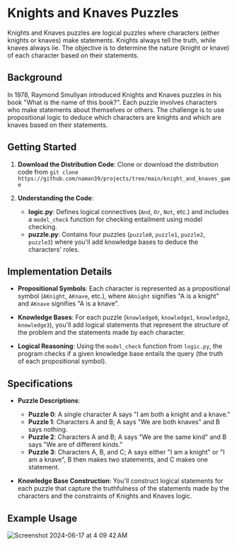 # Knights and Knaves Puzzles

Knights and Knaves puzzles are logical puzzles where characters (either knights or knaves) make statements. Knights always tell the truth, while knaves always lie. The objective is to determine the nature (knight or knave) of each character based on their statements.

## Background

In 1978, Raymond Smullyan introduced Knights and Knaves puzzles in his book "What is the name of this book?". Each puzzle involves characters who make statements about themselves or others. The challenge is to use propositional logic to deduce which characters are knights and which are knaves based on their statements.

## Getting Started

1. **Download the Distribution Code**: Clone or download the distribution code from ```git clone https://github.com/naman39/projects/tree/main/knight_and_knaves_game```

2. **Understanding the Code**:
   - **logic.py**: Defines logical connectives (`And`, `Or`, `Not`, etc.) and includes a `model_check` function for checking entailment using model checking.
   - **puzzle.py**: Contains four puzzles (`puzzle0`, `puzzle1`, `puzzle2`, `puzzle3`) where you'll add knowledge bases to deduce the characters' roles.

## Implementation Details

- **Propositional Symbols**: Each character is represented as a propositional symbol (`AKnight`, `AKnave`, etc.), where `AKnight` signifies "A is a knight" and `AKnave` signifies "A is a knave".
  
- **Knowledge Bases**: For each puzzle (`knowledge0`, `knowledge1`, `knowledge2`, `knowledge3`), you'll add logical statements that represent the structure of the problem and the statements made by each character.

- **Logical Reasoning**: Using the `model_check` function from `logic.py`, the program checks if a given knowledge base entails the query (the truth of each propositional symbol).

## Specifications

- **Puzzle Descriptions**:
  - **Puzzle 0**: A single character A says "I am both a knight and a knave."
  - **Puzzle 1**: Characters A and B; A says "We are both knaves" and B says nothing.
  - **Puzzle 2**: Characters A and B; A says "We are the same kind" and B says "We are of different kinds."
  - **Puzzle 3**: Characters A, B, and C; A says either "I am a knight" or "I am a knave", B then makes two statements, and C makes one statement.

- **Knowledge Base Construction**: You'll construct logical statements for each puzzle that capture the truthfulness of the statements made by the characters and the constraints of Knights and Knaves logic.

## Example Usage
![Screenshot 2024-06-17 at 4 09 42 AM](https://github.com/naman39/projects/assets/59209974/0d22b708-8e32-49f0-abf9-bf8c982fac40)
